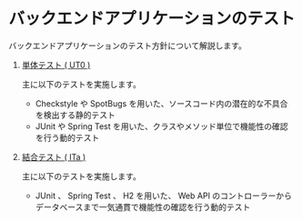 # バックエンドアプリケーションのテスト

バックエンドアプリケーションのテスト方針について解説します。

1. [単体テスト ( UT0 )](unit-test.md)

    主に以下のテストを実施します。

    - Checkstyle や SpotBugs を用いた、ソースコード内の潜在的な不具合を検出する静的テスト
    - JUnit や Spring Test を用いた、クラスやメソッド単位で機能性の確認を行う動的テスト

1. [結合テスト ( ITa )](integration-test.md)

    主に以下のテストを実施します。

    - JUnit 、 Spring Test 、 H2 を用いた、 Web API のコントローラーからデータベースまで一気通貫で機能性の確認を行う動的テスト
